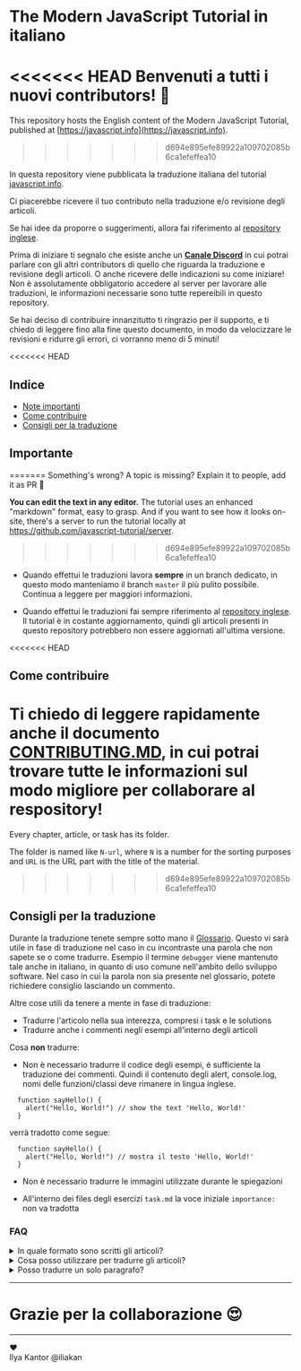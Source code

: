 # The Modern JavaScript Tutorial in italiano

<<<<<<< HEAD
Benvenuti a tutti i nuovi contributors! 👋
=======
This repository hosts the English content of the Modern JavaScript Tutorial, published at [https://javascript.info](https://javascript.info).
>>>>>>> d694e895efe89922a109702085b6ca1efeffea10

In questa repository viene pubblicata la traduzione italiana del tutorial [javascript.info](https://javascript.info).

Ci piacerebbe ricevere il tuo contributo nella traduzione e/o revisione degli articoli. 

Se hai idee da proporre o suggerimenti, allora fai riferimento al [repository inglese](https://github.com/javascript-tutorial/en.javascript.info).

Prima di iniziare ti segnalo che esiste anche un **[Canale Discord](https://discord.gg/Dj9P3jCt6K)** in cui potrai parlare con gli altri contributors di quello che riguarda la traduzione e revisione degli articoli. O anche ricevere delle indicazioni su come iniziare! Non è assolutamente obbligatorio accedere al server per lavorare alle traduzioni, le informazioni necessarie sono tutte repereibili in questo repository.

Se hai deciso di contribuire innanzitutto ti ringrazio per il supporto, e ti chiedo di leggere fino alla fine questo documento, in modo da velocizzare le revisioni e ridurre gli errori, ci vorranno meno di 5 minuti!

<<<<<<< HEAD
## Indice
  - [Note importanti](#importante)
  - [Come contribuire](#come-contribuire)
  - [Consigli per la traduzione](#consigli-per-la-traduzione)

## Importante
=======
Something's wrong? A topic is missing? Explain it to people, add it as PR 👏

**You can edit the text in any editor.** The tutorial uses an enhanced "markdown" format, easy to grasp. And if you want to see how it looks on-site, there's a server to run the tutorial locally at <https://github.com/javascript-tutorial/server>.
>>>>>>> d694e895efe89922a109702085b6ca1efeffea10

- Quando effettui le traduzioni lavora **sempre** in un branch dedicato, in questo modo manteniamo il branch `master` il più pulito possibile. Continua a leggere per maggiori informazioni.

- Quando effettui le traduzioni fai sempre riferimento al [repository inglese](https://github.com/javascript-tutorial/en.javascript.info). Il tutorial è in costante aggiornamento, quindi gli articoli presenti in questo repository potrebbero non essere aggiornati all'ultima versione.

<<<<<<< HEAD
## Come contribuire

Ti chiedo di leggere rapidamente anche il documento [CONTRIBUTING.MD](https://github.com/javascript-tutorial/it.javascript.info/blob/master/CONTRIBUTING.md), in cui potrai trovare tutte le informazioni sul modo migliore per collaborare al respository!
=======
Every chapter, article, or task has its folder.

The folder is named like `N-url`, where `N` is a number for the sorting purposes and `URL` is the URL part with the title of the material.
>>>>>>> d694e895efe89922a109702085b6ca1efeffea10

## Consigli per la traduzione

Durante la traduzione tenete sempre sotto mano il [Glossario](https://github.com/javascript-tutorial/it.javascript.info/issues/167).
Questo vi sarà utile in fase di traduzione nel caso in cu incontraste una parola che non sapete se o come tradurre. Esempio il termine `debugger` viene mantenuto tale anche in italiano, in quanto di uso comune nell'ambito dello sviluppo software. Nel caso in cui la parola non sia presente nel glossario, potete richiedere consiglio lasciando un commento.

Altre cose utili da tenere a mente in fase di traduzione:
  - Tradurre l'articolo nella sua interezza, compresi i task e le solutions
  - Tradurre anche i commenti negli esempi all'interno degli articoli

Cosa **non** tradurre:
  - Non è necessario tradurre il codice degli esempi, è sufficiente la traduzione dei commenti. Quindi il contenuto degli alert, console.log, nomi delle funzioni/classi deve rimanere in lingua inglese.

  ```
    function sayHello() {
      alert("Hello, World!") // show the text 'Hello, World!'
    }
  ```

  verrà tradotto come segue:

  ```
    function sayHello() {
      alert("Hello, World!") // mostra il testo 'Hello, World!'
    }
  ```

  - Non è necessario tradurre le immagini utilizzate durante le spiegazioni
  
  - All'interno dei files degli esercizi `task.md` la voce iniziale `importance:` non va tradotta

### FAQ

  <details>
    <summary>In quale formato sono scritti gli articoli?</summary>

    Il tutorial segue lo standard testuale "Markdown", è molto semplice da utilizzare. In ogni caso non vi è richiesto di mettere mano al formato, è sufficiente la traduzione del testo.
  </details>

  <details>
    <summary>Cosa posso utilizzare per tradurre gli articoli?</summary>

    Puoi tradurre gli articoli utilizzando il tool con cui ti trovi più comodo. Puoi farlo direttamente con l'editor di testo integrato di GitHub se ti trovi più a tuo agio.

    L'importante è rispettare le linee guida fornite sopra!
  </details>

  <details>
    <summary>Posso tradurre un solo paragrafo?</summary>

    No, l'articolo va tradotto nella sua interezza.
  </details>

---
# Grazie per la collaborazione 😍

---  
♥  
Ilya Kantor @iliakan

